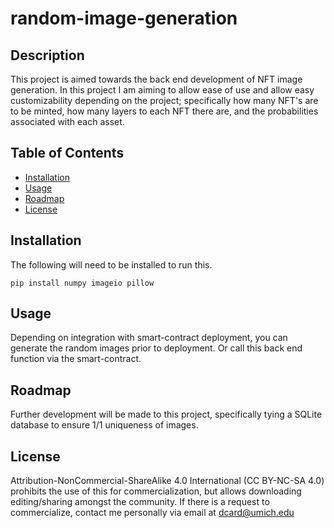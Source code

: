 # random-image-generation

## Description

This project is aimed towards the back end development of NFT image generation. In this project I am aiming to allow ease of use and allow easy customizability depending on the project; specifically how many NFT's are to be minted, how many layers to each NFT there are, and the probabilities associated with each asset.

## Table of Contents

- [Installation](#installation)
- [Usage](#usage)
- [Roadmap](#roadmap)
- [License](#license)

## Installation
The following will need to be installed to run this.

```
pip install numpy imageio pillow
```

## Usage

Depending on integration with smart-contract deployment, you can generate the random images prior to deployment. Or call this back end function via the smart-contract. 

## Roadmap

Further development will be made to this project, specifically tying a SQLite database to ensure 1/1 uniqueness of images.
## License
Attribution-NonCommercial-ShareAlike 4.0 International (CC BY-NC-SA 4.0) prohibits the use of this for commercialization, but allows downloading editing/sharing amongst the community. If there is a request to commercialize, contact me personally via email at [dcard@umich.edu](mailto:dcard@umich.edu)

